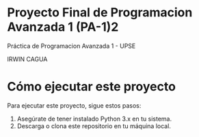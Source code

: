 # Proyecto Final de Programacion Avanzada 1 (PA-1)2

Práctica de Programacion Avanzada 1 - UPSE


IRWIN CAGUA


# Cómo ejecutar este proyecto

Para ejecutar este proyecto, sigue estos pasos:
1. Asegúrate de tener instalado Python 3.x en tu sistema.
2. Descarga o clona este repositorio en tu máquina local.


